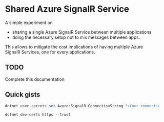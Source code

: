 # Shared Azure SignalR Service

A simple experiment on
- sharing a single Azure SignalR Service between multiple applications
- doing the necessary setup not to mix messages between apps.

This allows to mitigate the cost implications of having multiple Azure SignalR Services,
one for every applications.

## TODO

Complete this documentation

## Quick gists

```powershell
dotnet user-secrets set Azure:SignalR:ConnectionString "<Your connection string>"

dotnet dev-certs https --trust
```
